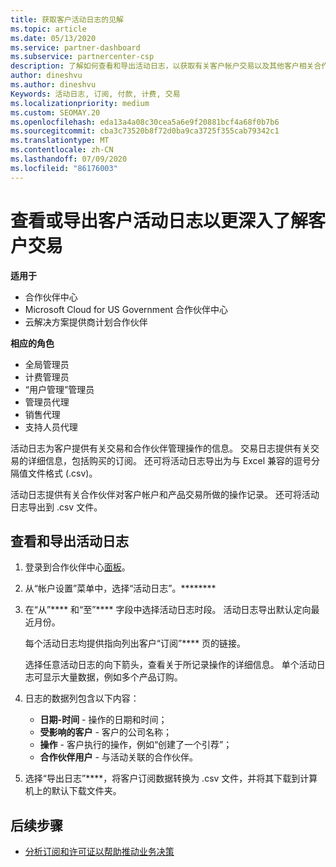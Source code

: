 ```yaml
---
title: 获取客户活动日志的见解
ms.topic: article
ms.date: 05/13/2020
ms.service: partner-dashboard
ms.subservice: partnercenter-csp
description: 了解如何查看和导出活动日志，以获取有关客户帐户交易以及其他客户相关合作伙伴管理活动的见解。
author: dineshvu
ms.author: dineshvu
Keywords: 活动日志, 订阅, 付款, 计费, 交易
ms.localizationpriority: medium
ms.custom: SEOMAY.20
ms.openlocfilehash: eda13a4a08c30cea5a6e9f20881bcf4a68f0b7b6
ms.sourcegitcommit: cba3c73520b8f72d0ba9ca3725f355cab79342c1
ms.translationtype: MT
ms.contentlocale: zh-CN
ms.lasthandoff: 07/09/2020
ms.locfileid: "86176003"
---
```

# <a name="view-or-export-customer-activity-logs-for-more-insight-into-customer-transactions"></a>查看或导出客户活动日志以更深入了解客户交易

**适用于**

- 合作伙伴中心
- Microsoft Cloud for US Government 合作伙伴中心
- 云解决方案提供商计划合作伙伴

**相应的角色**

- 全局管理员
- 计费管理员
- “用户管理”管理员
- 管理员代理
- 销售代理
- 支持人员代理

活动日志为客户提供有关交易和合作伙伴管理操作的信息。 交易日志提供有关交易的详细信息，包括购买的订阅。 还可将活动日志导出为与 Excel 兼容的逗号分隔值文件格式 (.csv)。

活动日志提供有关合作伙伴对客户帐户和产品交易所做的操作记录。 还可将活动日志导出到 .csv 文件。

## <a name="view-and-export-activity-logs"></a>查看和导出活动日志

1. 登录到合作伙伴中心[面板](https://partner.microsoft.com/dashboard)。

2. 从“帐户设置”菜单中，选择“活动日志”。********

3. 在“从”**** 和“至”**** 字段中选择活动日志时段。 活动日志导出默认定向最近月份。

   每个活动日志均提供指向列出客户“订阅”**** 页的链接。

   选择任意活动日志的向下箭头，查看关于所记录操作的详细信息。 单个活动日志可显示大量数据，例如多个产品订购。

4. 日志的数据列包含以下内容：
   - **日期-时间** - 操作的日期和时间；
   - **受影响的客户** - 客户的公司名称；
   - **操作** - 客户执行的操作，例如“创建了一个引荐”；
   - **合作伙伴用户** - 与活动关联的合作伙伴。

5. 选择“导出日志”****，将客户订阅数据转换为 .csv 文件，并将其下载到计算机上的默认下载文件夹。

## <a name="next-steps"></a>后续步骤

- [分析订阅和许可证以帮助推动业务决策](analyze-subscriptions-licenses.md)
